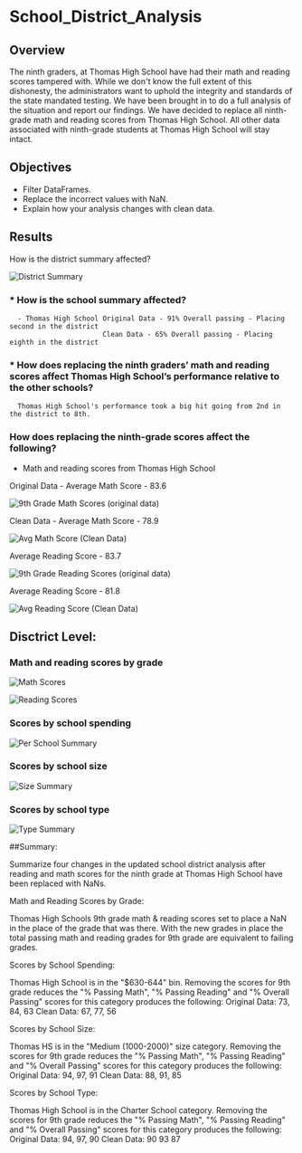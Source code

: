 # School_District_Analysis

## Overview

The ninth graders, at Thomas High School have had their math and reading scores tampered with. While we don't know the full extent of this dishonesty, the administrators want to uphold the integrity and standards of the state mandated testing. We have been brought in to do a full analysis of the situation and report our findings. We have decided to replace all ninth-grade math and reading scores from Thomas High School. All other data associated with ninth-grade students at Thomas High School will stay intact.

## Objectives

* Filter DataFrames.
* Replace the incorrect values with NaN.
* Explain how your analysis changes with clean data.

## Results

How is the district summary affected?

![District Summary](https://user-images.githubusercontent.com/94575416/146692215-3a1f014d-baf1-4ea9-8dc9-23c98eac3a3e.png)

### * How is the school summary affected?
      - Thomas High School Original Data - 91% Overall passing - Placing second in the district
                           Clean Data - 65% Overall passing - Placing eighth in the district
                                                      
                           
### * How does replacing the ninth graders’ math and reading scores affect Thomas High School’s performance relative to the other schools?
      Thomas High School's performance took a big hit going from 2nd in the district to 8th.


### How does replacing the ninth-grade scores affect the following?
   - Math and reading scores from Thomas High School
   
   Original Data - Average Math Score - 83.6

![9th Grade Math Scores (original data)](https://user-images.githubusercontent.com/94575416/146691291-a2ec8dc2-d367-4501-a9ad-3a11b52e89c8.png)

   Clean Data - Average Math Score - 78.9

![Avg Math Score (Clean Data)](https://user-images.githubusercontent.com/94575416/146691416-d070174a-81a6-4dc7-bbb4-c04d5b95e532.png)

   Average Reading Score - 83.7

![9th Grade Reading Scores (original data)](https://user-images.githubusercontent.com/94575416/146691334-201a0476-dde8-4cbf-b864-eb5c09afc7b9.png)

   Average Reading Score - 81.8

![Avg Reading Score (Clean Data)](https://user-images.githubusercontent.com/94575416/146691452-61d51df8-d040-4cb5-808b-5b4e512885f4.png)


## Disctrict Level:

### Math and reading scores by grade

![Math Scores](https://user-images.githubusercontent.com/94575416/146692903-89cdebae-7514-4ccb-955a-824ecb05966a.png)    

![Reading Scores](https://user-images.githubusercontent.com/94575416/146692919-4bb92e88-5234-40df-8e4d-3278d4bfaf42.png)


### Scores by school spending

![Per School Summary](https://user-images.githubusercontent.com/94575416/146692978-32d9c899-fe7e-41d7-955d-eb52c22e4db1.png)

### Scores by school size

![Size Summary](https://user-images.githubusercontent.com/94575416/146693002-4ac1122b-a059-46ec-93a0-8526de68a710.png)

### Scores by school type

![Type Summary](https://user-images.githubusercontent.com/94575416/146693013-c4a031ce-c689-4156-843f-a0a16d78836b.png)


##Summary: 

Summarize four changes in the updated school district analysis after reading and math scores for the ninth grade at Thomas High School have been replaced with NaNs.

Math and Reading Scores by Grade:

Thomas High Schools 9th grade math & reading scores set to place a NaN in the place of the grade that was there.
With the new grades in place the total passing math and reading grades for 9th grade are equivalent to failing grades.

Scores by School Spending:

Thomas High School is in the "$630-644" bin.
Removing the scores for 9th grade reduces the "% Passing Math", "% Passing Reading" and "% Overall Passing" scores for this category produces the following:
Original Data: 73, 84, 63
Clean Data: 67, 77, 56

Scores by School Size:

Thomas HS is in the "Medium (1000-2000)" size category.
Removing the scores for 9th grade reduces the "% Passing Math", "% Passing Reading" and "% Overall Passing" scores for this category produces the following:
Original Data: 94, 97, 91
Clean Data: 88, 91, 85

Scores by School Type:

Thomas High School is in the Charter School category.
Removing the scores for 9th grade reduces the "% Passing Math", "% Passing Reading" and "% Overall Passing" scores for this category produces the following:
Original Data: 94, 97, 90
Clean Data: 90	93	87

